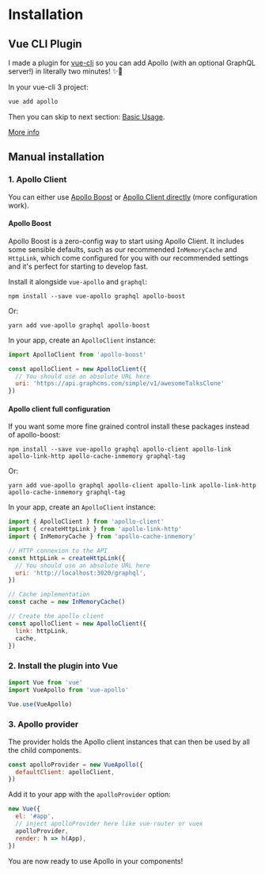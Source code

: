 # Installation

## Vue CLI Plugin

I made a plugin for [vue-cli](http://cli.vuejs.org) so you can add Apollo (with an optional GraphQL server!) in literally two minutes! ✨🚀

In your vue-cli 3 project:

```bash
vue add apollo
```

Then you can skip to next section: [Basic Usage](./apollo/).

[More info](https://github.com/Akryum/vue-cli-plugin-apollo)

## Manual installation

### 1. Apollo Client

You can either use [Apollo Boost](#apollo-boost) or [Apollo Client directly](#apollo-client-full-configuration) (more configuration work).

#### Apollo Boost

Apollo Boost is a zero-config way to start using Apollo Client. It includes some sensible defaults, such as our recommended `InMemoryCache` and `HttpLink`, which come configured for you with our recommended settings and it's perfect for starting to develop fast.

Install it alongside `vue-apollo` and `graphql`: 

```
npm install --save vue-apollo graphql apollo-boost
```

Or:

```
yarn add vue-apollo graphql apollo-boost
```

In your app, create an `ApolloClient` instance:

```js
import ApolloClient from 'apollo-boost'

const apolloClient = new ApolloClient({
  // You should use an absolute URL here
  uri: 'https://api.graphcms.com/simple/v1/awesomeTalksClone'
})
```

#### Apollo client full configuration

If you want some more fine grained control install these packages instead of apollo-boost:

```
npm install --save vue-apollo graphql apollo-client apollo-link apollo-link-http apollo-cache-inmemory graphql-tag
```

Or:

```
yarn add vue-apollo graphql apollo-client apollo-link apollo-link-http apollo-cache-inmemory graphql-tag
```

In your app, create an `ApolloClient` instance:

```js
import { ApolloClient } from 'apollo-client'
import { createHttpLink } from 'apollo-link-http'
import { InMemoryCache } from 'apollo-cache-inmemory'

// HTTP connexion to the API
const httpLink = createHttpLink({
  // You should use an absolute URL here
  uri: 'http://localhost:3020/graphql',
})

// Cache implementation
const cache = new InMemoryCache()

// Create the apollo client
const apolloClient = new ApolloClient({
  link: httpLink,
  cache,
})
```

### 2. Install the plugin into Vue

```js
import Vue from 'vue'
import VueApollo from 'vue-apollo'

Vue.use(VueApollo)
```

### 3. Apollo provider

The provider holds the Apollo client instances that can then be used by all the child components.

```js
const apolloProvider = new VueApollo({
  defaultClient: apolloClient,
})
```

Add it to your app with the `apolloProvider` option:

```js
new Vue({
  el: '#app',
  // inject apolloProvider here like vue-router or vuex
  apolloProvider,
  render: h => h(App),
})
```

You are now ready to use Apollo in your components!

